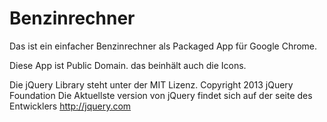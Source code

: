 Benzinrechner
=============

Das ist ein einfacher Benzinrechner als Packaged App für Google Chrome.

Diese App ist Public Domain. das beinhält auch die Icons.

Die jQuery Library steht unter der MIT Lizenz. Copyright 2013 jQuery Foundation
Die Aktuellste version von jQuery findet sich auf der seite des Entwicklers http://jquery.com
